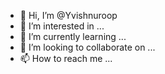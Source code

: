 - 👋 Hi, I’m @Yvishnuroop
- 👀 I’m interested in ...
- 🌱 I’m currently learning ...
- 💞️ I’m looking to collaborate on ...
- 📫 How to reach me ...

<!---
Yvishnuroop/Yvishnuroop is a ✨ special ✨ repository because its `README.md` (this file) appears on your GitHub profile.
You can click the Preview link to take a look at your changes.
--->

